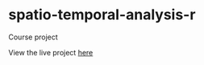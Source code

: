 # spatio-temporal-analysis-r
Course project

View the live project [here](https://rksgis.github.io/spatio-temporal-analysis-r/spatio_temporal_amazon_project.html)
